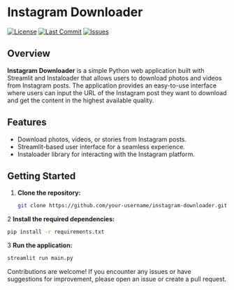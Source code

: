 # Instagram Downloader

[![License](https://img.shields.io/github/license/your-username/instagram-downloader)](LICENSE)
[![Last Commit](https://img.shields.io/github/last-commit/your-username/instagram-downloader)](https://github.com/your-username/instagram-downloader/commits/main)
[![Issues](https://img.shields.io/github/issues/your-username/instagram-downloader)](https://github.com/your-username/instagram-downloader/issues)

## Overview

**Instagram Downloader** is a simple Python web application built with Streamlit and Instaloader that allows users to download photos and videos from Instagram posts. The application provides an easy-to-use interface where users can input the URL of the Instagram post they want to download and get the content in the highest available quality.

## Features

- Download photos, videos, or stories from Instagram posts.
- Streamlit-based user interface for a seamless experience.
- Instaloader library for interacting with the Instagram platform.

## Getting Started

1. **Clone the repository:**

   ```bash
   git clone https://github.com/your-username/instagram-downloader.git
   
2 **Install the required dependencies:**
   ```bash
pip install -r requirements.txt
```

3 **Run the application:**
```bash
streamlit run main.py
```
Contributions are welcome! If you encounter any issues or have suggestions for improvement, please open an issue or create a pull request.

